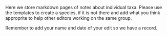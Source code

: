 Here we store markdown pages of notes about individual taxa. Please use the templates to create a species, if it is not there and add what you think approprite to help other editors working on the same group.

Remember to add your name and date of your edit so we have a record.
